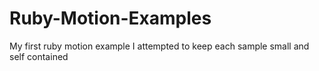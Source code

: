 Ruby-Motion-Examples
====================

My first ruby motion example I attempted to keep each sample small and self contained
